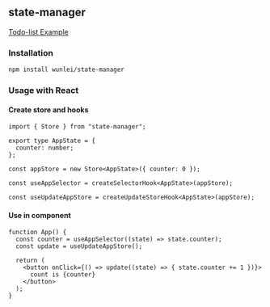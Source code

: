 ## state-manager

[Todo-list Example](./examples/task-list/)

### Installation

```bash
npm install wunlei/state-manager
```

### Usage with React

#### Create store and hooks

```tsx
import { Store } from "state-manager";

export type AppState = {
  counter: number;
};

const appStore = new Store<AppState>({ counter: 0 });

const useAppSelector = createSelectorHook<AppState>(appStore);

const useUpdateAppStore = createUpdateStoreHook<AppState>(appStore);
```

#### Use in component

```tsx
function App() {
  const counter = useAppSelector((state) => state.counter);
  const update = useUpdateAppStore();

  return (
    <button onClick={() => update((state) => { state.counter += 1 })}>
      count is {counter}
    </button>
  );
}
```
